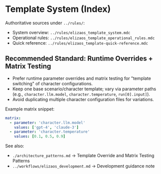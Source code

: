 # Template System (Index)

Authoritative sources under `../rules/`:

- System overview: `../rules/elizaos_template_system.mdc`
- Operational rules: `../rules/elizaos_template_operational_rules.mdc`
- Quick reference: `../rules/elizaos_template-quick-reference.mdc`

## Recommended Standard: Runtime Overrides + Matrix Testing

- Prefer runtime parameter overrides and matrix testing for "template switching" of character configurations.
- Keep one base scenario/character template; vary via parameter paths (e.g., `character.llm.model`, `character.temperature`, `run[0].input]`).
- Avoid duplicating multiple character configuration files for variations.

Example matrix snippet:
```yaml
matrix:
  - parameter: 'character.llm.model'
    values: ['gpt-4', 'claude-3']
  - parameter: 'character.temperature'
    values: [0.1, 0.5, 0.9]
```

See also:
- `./architecture_patterns.md` → Template Override and Matrix Testing Patterns
- `../workflows/elizaos_development.md` → Development guidance note
